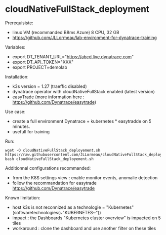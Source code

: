 # cloudNativeFullStack_deployment

Prerequisiste:
- linux VM (recommanded B8ms Azure) 8 CPU, 32 GB
- https://github.com/JLLormeau/lab-environment-for-dynatrace-training

Variables:  
- export DT_TENANT_URL="https://abcd.live.dynatrace.com"
- export DT_API_TOKEN="XXX"
- export PROJECT=demolab

Installation:
- k3s version = 1.27 (traeffic disabled)
- dynatrace operator with cloudNativeFullStack enabled (latest version)
- easyTrade (more information here : https://github.com/Dynatrace/easytrade)

Use case: 
 - create a full environment Dynatrace + kubernetes ° easytradde on 5 minutes.
 - usefull for training

Run: 

    wget -O cloudNativeFullStack_deployement.sh https://raw.githubusercontent.com/JLLormeau/cloudNativeFullStack_deployment/main/cloudNativeFullStack_deployement.sh
    bash cloudNativeFullStack_deployement.sh

Additionnal configurations recommanded:  
 - from the K8S settings view : enable monitor events, anomalie detection 
 - follow the recommandation for easytrade https://github.com/Dynatrace/easytrade

Known limitation:  
 - host k3s is not reconnized as a technologie = "Kubernetes" (softwaretechnologies(~"KUBERNETES~"))
 - impact : the Dashboards "Kubernetes cluster overview" is impacted on 5 tiles
 - workaround : clone the dashboard and use another filter on these tiles   

